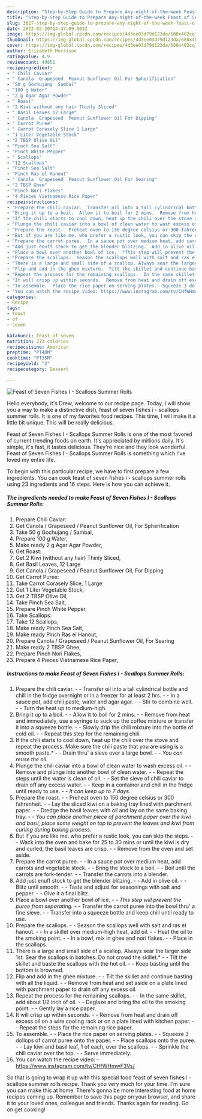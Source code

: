 ```yaml
---
description: "Step-by-Step Guide to Prepare Any-night-of-the-week Feast of Seven Fishes I - Scallops Summer Rolls"
title: "Step-by-Step Guide to Prepare Any-night-of-the-week Feast of Seven Fishes I - Scallops Summer Rolls"
slug: 3627-step-by-step-guide-to-prepare-any-night-of-the-week-feast-of-seven-fishes-i-scallops-summer-rolls
date: 2022-02-20T14:47:09.903Z
image: https://img-global.cpcdn.com/recipes/4d3ee03d79d123da/680x482cq70/feast-of-seven-fishes-i-scallops-summer-rolls-recipe-main-photo.jpg
thumbnail: https://img-global.cpcdn.com/recipes/4d3ee03d79d123da/680x482cq70/feast-of-seven-fishes-i-scallops-summer-rolls-recipe-main-photo.jpg
cover: https://img-global.cpcdn.com/recipes/4d3ee03d79d123da/680x482cq70/feast-of-seven-fishes-i-scallops-summer-rolls-recipe-main-photo.jpg
author: Elizabeth Morrison
ratingvalue: 4.9
reviewcount: 49851
recipeingredient:
- " Chili Caviar"
- " Canola  Grapeseed  Peanut Sunflower Oil For Spherification"
- "50 g Gochujang  Sambal"
- "100 g Water"
- "2 g Agar Agar Powder"
- " Roast"
- "2 Kiwi without any hair Thinly Sliced"
- " Basil Leaves 12 Large"
- " Canola  Grapeseed  Peanut Sunflower Oil For Dipping"
- " Carrot Puree"
- " Carrot Corasely Slice 1 Large"
- "1 Liter Vegetable Stock"
- "2 TBSP Olive Oil"
- "Pinch Sea Salt"
- "Pinch White Pepper"
- " Scallops"
- "12 Scallops"
- "Pinch Sea Salt"
- "Pinch Ras el Hanout"
- " Canola  Grapeseed  Peanut Sunflower Oil For Searing"
- "2 TBSP Ghee"
- "Pinch Nori Flakes"
- "4 Pieces Vietnamese Rice Paper"
recipeinstructions:
- "Prepare the chili caviar.  Transfer oil into a tall cylindrical bottle and chill in the fridge overnight or in a freezer for at least 2 hrs.  In a sauce pot, add chili paste, water and agar agar.  Stir to combine well.  Turn the heat up to medium-high."
- "Bring it up to a boil.  Allow it to boil for 2 mins.  Remove from heat and immediately, use a syringe to suck up the coffee mixture or transfer it into a squeeze bottle.  Slowly drip the chili mixture into the bottle of cold oil.  Repeat this step for the remaining chili."
- "If the chili starts to cool down, heat up the chili over the stove and repeat the process. Make sure the chili paste that you are using is a smooth paste.*  Drain thru&#39; a sieve over a large bowl.  *You can reuse the oil.*"
- "Plunge the chili caviar into a bowl of clean water to wash excess oil.  Remove and plunge into another bowl of clean water.  Repeat the steps until the water is clean of oil.  Set the sieve of chili caviar to drain off any excess water.  Keep in a container and chill in the fridge until ready to use.  *It can keep up to 7 days.*"
- "Prepare the roast.  Preheat oven to 150 degree celsius or 300 fahrenheit.  Lay the sliced kiwi on a baking tray lined with parchment paper.  Dredge the basil leaves with oil and lay on the same baking tray.  *You can place another piece of parchment paper over the kiwi and basil, place some weight on top to prevent the leaves and kiwi from curling during baking process.*"
- "But if you are like me. who prefer a rustic look, you can skip the steps.  Wack into the oven and bake for 25 to 30 mins or until the kiwi is dry and curled, the basil leaves are crisp.  Remove from the oven and set aside."
- "Prepare the carrot puree.  In a sauce pot over medium heat, add carrots and vegetable stock.  Bring the stock to a boil.  Boil until the carrots are fork-tender.  Transfer the carrots into a blender."
- "Add just enuff stock to get the blender blitzing.  Add in olive oil.  Blitz until smooth.  Taste and adjust for seasonings with salt and pepper.  Give it a final blitz."
- "Place a bowl over another bowl of ice.  *This step will prevent the puree from separating.*  Transfer the carrot puree into the bowl thru&#39; a fine sieve.  Transfer into a squeeze bottle and keep chill until ready to use."
- "Prepare the scallops.  Season the scallops well with salt and ras el hanout.  In a skillet over medium-high heat, add oil.  Heat the oil to the smoking point.  In a bowl, mix in ghee and nori flakes.  Place in the scallops."
- "There is a large and small side of a scallop. Always sear the larger side 1st. Sear the scallops in batches. Do not crowd the skillet.*  Tilt the skillet and baste the scallops with the hot oil.  Keep basting until the bottom is browned."
- "Flip and add in the ghee mixture.  Tilt the skillet and continue basting with all the liquid.  Remove from heat and set aside on a plate lined with parchment paper to drain off any excess oil."
- "Repeat the process for the remaining scallops.  In the same skillet, add about 1/2 inch of oil.  Deglaze and bring the oil to the smoking point.  Gently lay a rice paper."
- "It will crisp up within seconds.  Remove from heat and drain off excess oil on a wire cooling rack or on a plate lined with kitchen paper.  Repeat the steps for the remaining rice paper."
- "To assemble.  Place the rice paper on serving plates.  Squeeze 3 dollops of carrot puree onto the paper.  Place scallops onto the puree.  Lay kiwi and basil leaf, 1 of each, over the scallops.  Sprinkle the chili caviar over the top.  Serve immediately."
- "You can watch the recipe video: https://www.instagram.com/tv/CHfWHmwF3Vs/"
categories:
- Recipe
tags:
- feast
- of
- seven

katakunci: feast of seven 
nutrition: 273 calories
recipecuisine: American
preptime: "PT40M"
cooktime: "PT35M"
recipeyield: "2"
recipecategory: Dessert

---
```



![Feast of Seven Fishes I - Scallops Summer Rolls](https://img-global.cpcdn.com/recipes/4d3ee03d79d123da/680x482cq70/feast-of-seven-fishes-i-scallops-summer-rolls-recipe-main-photo.jpg)

Hello everybody, it's Drew, welcome to our recipe page. Today, I will show you a way to make a distinctive dish, feast of seven fishes i - scallops summer rolls. It is one of my favorites food recipes. This time, I will make it a little bit unique. This will be really delicious.



Feast of Seven Fishes I - Scallops Summer Rolls is one of the most favored of current trending foods on earth. It's appreciated by millions daily. It's simple, it's fast, it tastes delicious. They're nice and they look wonderful. Feast of Seven Fishes I - Scallops Summer Rolls is something which I've loved my entire life.


To begin with this particular recipe, we have to first prepare a few ingredients. You can cook feast of seven fishes i - scallops summer rolls using 23 ingredients and 16 steps. Here is how you can achieve it.

<!--inarticleads1-->

##### The ingredients needed to make Feast of Seven Fishes I - Scallops Summer Rolls:

1. Prepare  Chili Caviar:
1. Get  Canola / Grapeseed / Peanut Sunflower Oil, For Spherification
1. Take 50 g Gochujang / Sambal,
1. Prepare 100 g Water,
1. Make ready 2 g Agar Agar Powder,
1. Get  Roast:
1. Get 2 Kiwi (without any hair) Thinly Sliced,
1. Get  Basil Leaves, 12 Large
1. Get  Canola / Grapeseed / Peanut Sunflower Oil, For Dipping
1. Get  Carrot Puree:
1. Take  Carrot Corasely Slice, 1 Large
1. Get 1 Liter Vegetable Stock,
1. Get 2 TBSP Olive Oil,
1. Take Pinch Sea Salt,
1. Prepare Pinch White Pepper,
1. Take  Scallops:
1. Take 12 Scallops,
1. Make ready Pinch Sea Salt,
1. Make ready Pinch Ras el Hanout,
1. Prepare  Canola / Grapeseed / Peanut Sunflower Oil, For Searing
1. Make ready 2 TBSP Ghee,
1. Prepare Pinch Nori Flakes,
1. Prepare 4 Pieces Vietnamese Rice Paper,




<!--inarticleads2-->

##### Instructions to make Feast of Seven Fishes I - Scallops Summer Rolls:

1. Prepare the chili caviar. -  - Transfer oil into a tall cylindrical bottle and chill in the fridge overnight or in a freezer for at least 2 hrs. -  - In a sauce pot, add chili paste, water and agar agar. -  - Stir to combine well. -  - Turn the heat up to medium-high.
1. Bring it up to a boil. -  - Allow it to boil for 2 mins. -  - Remove from heat and immediately, use a syringe to suck up the coffee mixture or transfer it into a squeeze bottle. -  - Slowly drip the chili mixture into the bottle of cold oil. -  - Repeat this step for the remaining chili.
1. If the chili starts to cool down, heat up the chili over the stove and repeat the process. Make sure the chili paste that you are using is a smooth paste.* -  - Drain thru&#39; a sieve over a large bowl. -  - *You can reuse the oil.*
1. Plunge the chili caviar into a bowl of clean water to wash excess oil. -  - Remove and plunge into another bowl of clean water. -  - Repeat the steps until the water is clean of oil. -  - Set the sieve of chili caviar to drain off any excess water. -  - Keep in a container and chill in the fridge until ready to use. -  - *It can keep up to 7 days.*
1. Prepare the roast. -  - Preheat oven to 150 degree celsius or 300 fahrenheit. -  - Lay the sliced kiwi on a baking tray lined with parchment paper. -  - Dredge the basil leaves with oil and lay on the same baking tray. -  - *You can place another piece of parchment paper over the kiwi and basil, place some weight on top to prevent the leaves and kiwi from curling during baking process.*
1. But if you are like me. who prefer a rustic look, you can skip the steps. -  - Wack into the oven and bake for 25 to 30 mins or until the kiwi is dry and curled, the basil leaves are crisp. -  - Remove from the oven and set aside.
1. Prepare the carrot puree. -  - In a sauce pot over medium heat, add carrots and vegetable stock. -  - Bring the stock to a boil. -  - Boil until the carrots are fork-tender. -  - Transfer the carrots into a blender.
1. Add just enuff stock to get the blender blitzing. -  - Add in olive oil. -  - Blitz until smooth. -  - Taste and adjust for seasonings with salt and pepper. -  - Give it a final blitz.
1. Place a bowl over another bowl of ice. -  - *This step will prevent the puree from separating.* -  - Transfer the carrot puree into the bowl thru&#39; a fine sieve. -  - Transfer into a squeeze bottle and keep chill until ready to use.
1. Prepare the scallops. -  - Season the scallops well with salt and ras el hanout. -  - In a skillet over medium-high heat, add oil. -  - Heat the oil to the smoking point. -  - In a bowl, mix in ghee and nori flakes. -  - Place in the scallops.
1. There is a large and small side of a scallop. Always sear the larger side 1st. Sear the scallops in batches. Do not crowd the skillet.* -  - Tilt the skillet and baste the scallops with the hot oil. -  - Keep basting until the bottom is browned.
1. Flip and add in the ghee mixture. -  - Tilt the skillet and continue basting with all the liquid. -  - Remove from heat and set aside on a plate lined with parchment paper to drain off any excess oil.
1. Repeat the process for the remaining scallops. -  - In the same skillet, add about 1/2 inch of oil. -  - Deglaze and bring the oil to the smoking point. -  - Gently lay a rice paper.
1. It will crisp up within seconds. -  - Remove from heat and drain off excess oil on a wire cooling rack or on a plate lined with kitchen paper. -  - Repeat the steps for the remaining rice paper.
1. To assemble. -  - Place the rice paper on serving plates. -  - Squeeze 3 dollops of carrot puree onto the paper. -  - Place scallops onto the puree. -  - Lay kiwi and basil leaf, 1 of each, over the scallops. -  - Sprinkle the chili caviar over the top. -  - Serve immediately.
1. You can watch the recipe video: - https://www.instagram.com/tv/CHfWHmwF3Vs/




So that is going to wrap it up with this special food feast of seven fishes i - scallops summer rolls recipe. Thank you very much for your time. I'm sure you can make this at home. There's gonna be more interesting food at home recipes coming up. Remember to save this page on your browser, and share it to your loved ones, colleague and friends. Thanks again for reading. Go on get cooking!
